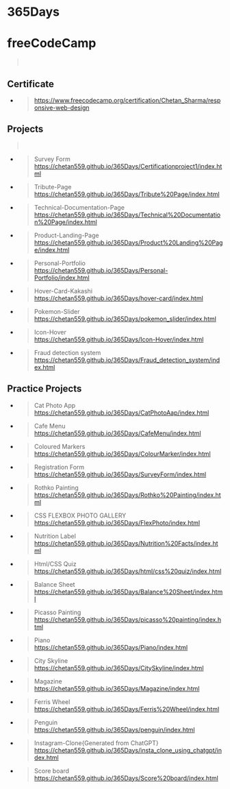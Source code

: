 # 365Days
# freeCodeCamp
  > <br>
## Certificate
- > https://www.freecodecamp.org/certification/Chetan_Sharma/responsive-web-design
  > <br>
## Projects
  > <br> 
- > Survey Form<br>https://chetan559.github.io/365Days/Certificationproject1/index.html
  > <br>
- > Tribute-Page<br>https://chetan559.github.io/365Days/Tribute%20Page/index.html
  > <br>
- > Technical-Documentation-Page<br>https://chetan559.github.io/365Days/Technical%20Documentation%20Page/index.html
  > <br>
- > Product-Landing-Page<br>https://chetan559.github.io/365Days/Product%20Landing%20Page/index.html
  > <br>
- > Personal-Portfolio<br>https://chetan559.github.io/365Days/Personal-Portfolio/index.html
  > <br>  
- > Hover-Card-Kakashi<br>https://chetan559.github.io/365Days/hover-card/index.html
  > <br>
- > Pokemon-Slider<br>https://chetan559.github.io/365Days/pokemon_slider/index.html 
  > <br> 
- > Icon-Hover<br>https://chetan559.github.io/365Days/Icon-Hover/index.html
  > <br>
- > Fraud detection system<br>https://chetan559.github.io/365Days/Fraud_detection_system/index.html
  > <br>
## Practice Projects

- > Cat Photo App<br>https://chetan559.github.io/365Days/CatPhotoAap/index.html
- > Cafe Menu<br>https://chetan559.github.io/365Days/CafeMenu/index.html
- > Coloured Markers<br>https://chetan559.github.io/365Days/ColourMarker/index.html
- > Registration Form<br>https://chetan559.github.io/365Days/SurveyForm/index.html
- > Rothko Painting<br>https://chetan559.github.io/365Days/Rothko%20Painting/index.html
- > CSS FLEXBOX PHOTO GALLERY<br>https://chetan559.github.io/365Days/FlexPhoto/index.html
- > Nutrition Label<br>https://chetan559.github.io/365Days/Nutrition%20Facts/index.html
- > Html/CSS Quiz<br>https://chetan559.github.io/365Days/html/css%20quiz/index.html
- > Balance Sheet<br>https://chetan559.github.io/365Days/Balance%20Sheet/index.html
- > Picasso Painting<br>https://chetan559.github.io/365Days/picasso%20painting/index.html
- > Piano<br>https://chetan559.github.io/365Days/Piano/index.html
- > City Skyline<br>https://chetan559.github.io/365Days/CitySkyline/index.html  
- > Magazine<br>https://chetan559.github.io/365Days/Magazine/index.html
- > Ferris Wheel<br>https://chetan559.github.io/365Days/Ferris%20Wheel/index.html
- > Penguin<br>https://chetan559.github.io/365Days/penguin/index.html
- > Instagram-Clone{Generated from ChatGPT}<br>https://chetan559.github.io/365Days/insta_clone_using_chatgpt/index.html
- > Score board<br>https://chetan559.github.io/365Days/Score%20board/index.html